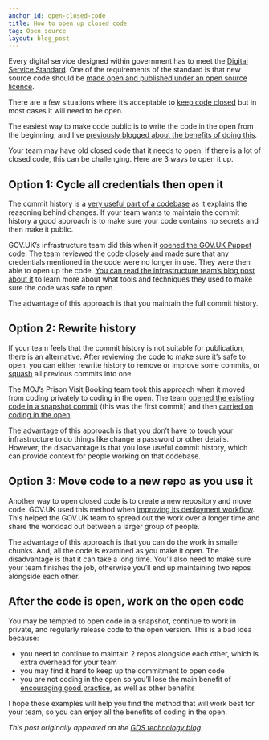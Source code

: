 ```yaml
---
anchor_id: open-closed-code
title: How to open up closed code
tag: Open source
layout: blog_post
---
```


Every digital service designed within government has to meet the <a href="https://www.gov.uk/service-manual/service-standard">Digital Service Standard</a>. One of the requirements of the standard is that new source code should be <a href="https://www.gov.uk/service-manual/service-standard/make-all-new-source-code-open">made open and published under an open source licence</a>.

<p>There are a few situations where it’s acceptable to <a href="https://www.gov.uk/government/publications/open-source-guidance/when-code-should-be-open-or-closed">keep code closed</a> but in most cases it will need to be open.</p>
<p>The easiest way to make code public is to write the code in the open from the beginning, and I’ve <a href="https://gds.blog.gov.uk/2017/09/04/the-benefits-of-coding-in-the-open/">previously blogged about the benefits of doing this</a>.</p>
<p>Your team may have old closed code that it needs to open. If there is a lot of closed code, this can be challenging. Here are 3 ways to open it up.</p>
<h2><strong>Option 1: Cycle all credentials then open it</strong></h2>
<p>The commit history is a <a href="https://mislav.net/2014/02/hidden-documentation/">very useful part of a codebase</a> as it explains the reasoning behind changes. If your team wants to maintain the commit history a good approach is to make sure your code contains no secrets and then make it public.</p>
<p>GOV.UK’s infrastructure team did this when it <a href="https://github.com/alphagov/govuk-puppet">opened the GOV.UK Puppet code</a>. The team reviewed the code closely and made sure that any credentials mentioned in the code were no longer in use. They were then able to open up the code. <a href="https://gdstechnology.blog.gov.uk/2016/01/19/opening-gov-uks-puppet-repository/">You can read the infrastructure team’s blog post about it</a> to learn more about what tools and techniques they used to make sure the code was safe to open.</p>
<p>The advantage of this approach is that you maintain the full commit history.</p>
<h2><strong>Option 2: Rewrite history</strong></h2>
<p>If your team feels that the commit history is not suitable for publication, there is an alternative. After reviewing the code to make sure it’s safe to open, you can either rewrite history to remove or improve some commits, or <a href="https://git-scm.com/book/en/v2/Git-Tools-Rewriting-History">squash</a> all previous commits into one. </p>
<p>The MOJ’s Prison Visit Booking team took this approach when it moved from coding privately to coding in the open. The team <a href="https://github.com/ministryofjustice/prison-visits/commit/fc5c908a75cf161b6f3523b5816b76ad3d4adf41">opened the existing code in a snapshot commit</a> (this was the first commit) and then <a href="https://github.com/ministryofjustice/prison-visits">carried on coding in the open</a>.</p>
<p>The advantage of this approach is that you don’t have to touch your infrastructure to do things like change a password or other details. However, the disadvantage is that you lose useful commit history, which can provide context for people working on that codebase. </p>
<h2><strong>Option 3: Move code to a new repo as you use it</strong></h2>
<p>Another way to open closed code is to create a new repository and move code. GOV.UK used this method when <a href="https://gdstechnology.blog.gov.uk/2018/01/05/how-making-our-deployment-code-open-improved-our-workflow/">improving its deployment workflow</a>. This helped the GOV.UK team to spread out the work over a longer time and share the workload out between a larger group of people.</p>
<p>The advantage of this approach is that you can do the work in smaller chunks. And, all the code is examined as you make it open. The disadvantage is that it can take a long time. You’ll also need to make sure your team finishes the job, otherwise you’ll end up maintaining two repos alongside each other.</p>
<h2><strong>After the code is open, work on the open code</strong></h2>
<p>You may be tempted to open code in a snapshot, continue to work in private, and regularly release code to the open version. This is a bad idea because:</p>
<ul>
<li>you need to continue to maintain 2 repos alongside each other, which is extra overhead for your team</li>
<li>you may find it hard to keep up the commitment to open code</li>
<li>you are not coding in the open so you’ll lose the main benefit of <a href="https://gds.blog.gov.uk/2017/09/04/the-benefits-of-coding-in-the-open/">encouraging good practice</a>, as well as other benefits</li>
</ul>
<p>I hope these examples will help you find the method that will work best for your team, so you can enjoy all the benefits of coding in the open.</p>

<p><em>This post originally appeared on the <a href="https://gdstechnology.blog.gov.uk/2018/02/19/how-to-open-up-closed-code/">GDS technology blog</a></em>.</p>
